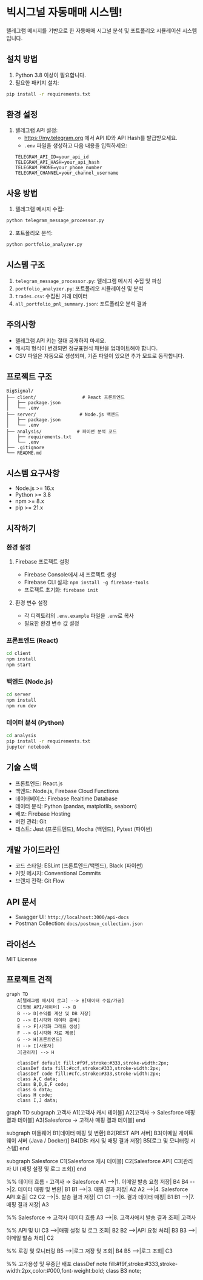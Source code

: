 # 빅시그널 자동매매 시스템!

텔레그램 메시지를 기반으로 한 자동매매 시그널 분석 및 포트폴리오 시뮬레이션 시스템입니다.

## 설치 방법

1. Python 3.8 이상이 필요합니다.
2. 필요한 패키지 설치:
```bash
pip install -r requirements.txt
```

## 환경 설정

1. 텔레그램 API 설정:
   - https://my.telegram.org 에서 API ID와 API Hash를 발급받으세요.
   - `.env` 파일을 생성하고 다음 내용을 입력하세요:
   ```
   TELEGRAM_API_ID=your_api_id
   TELEGRAM_API_HASH=your_api_hash
   TELEGRAM_PHONE=your_phone_number
   TELEGRAM_CHANNEL=your_channel_username
   ```

## 사용 방법

1. 텔레그램 메시지 수집:
```bash
python telegram_message_processor.py
```

2. 포트폴리오 분석:
```bash
python portfolio_analyzer.py
```

## 시스템 구조

1. `telegram_message_processor.py`: 텔레그램 메시지 수집 및 파싱
2. `portfolio_analyzer.py`: 포트폴리오 시뮬레이션 및 분석
3. `trades.csv`: 수집된 거래 데이터
4. `all_portfolio_pnl_summary.json`: 포트폴리오 분석 결과

## 주의사항

- 텔레그램 API 키는 절대 공개하지 마세요.
- 메시지 형식이 변경되면 정규표현식 패턴을 업데이트해야 합니다.
- CSV 파일은 자동으로 생성되며, 기존 파일이 있으면 추가 모드로 동작합니다.

## 프로젝트 구조

```
BigSignal/
├── client/                 # React 프론트엔드
│   ├── package.json
│   └── .env
├── server/                # Node.js 백엔드
│   ├── package.json
│   └── .env
├── analysis/             # 파이썬 분석 코드
│   ├── requirements.txt
│   └── .env
├── .gitignore
└── README.md
```

## 시스템 요구사항

- Node.js >= 16.x
- Python >= 3.8
- npm >= 8.x
- pip >= 21.x

## 시작하기

### 환경 설정
1. Firebase 프로젝트 설정
   - Firebase Console에서 새 프로젝트 생성
   - Firebase CLI 설치: `npm install -g firebase-tools`
   - 프로젝트 초기화: `firebase init`

2. 환경 변수 설정
   - 각 디렉토리의 `.env.example` 파일을 `.env`로 복사
   - 필요한 환경 변수 값 설정

### 프론트엔드 (React)
```bash
cd client
npm install
npm start
```

### 백엔드 (Node.js)
```bash
cd server
npm install
npm run dev
```

### 데이터 분석 (Python)
```bash
cd analysis
pip install -r requirements.txt
jupyter notebook
```

## 기술 스택
- 프론트엔드: React.js
- 백엔드: Node.js, Firebase Cloud Functions
- 데이터베이스: Firebase Realtime Database
- 데이터 분석: Python (pandas, matplotlib, seaborn)
- 배포: Firebase Hosting
- 버전 관리: Git
- 테스트: Jest (프론트엔드), Mocha (백엔드), Pytest (파이썬)

## 개발 가이드라인
- 코드 스타일: ESLint (프론트엔드/백엔드), Black (파이썬)
- 커밋 메시지: Conventional Commits
- 브랜치 전략: Git Flow

## API 문서
- Swagger UI: `http://localhost:3000/api-docs`
- Postman Collection: `docs/postman_collection.json`

## 라이선스
MIT License

## 프로젝트 견적

```mermaid
graph TD
    A[텔레그램 메시지 로그] --> B[데이터 수집/가공]
    C[빗썸 API/데이터] --> B
    B --> D[수익률 계산 및 DB 저장]
    D --> E[시각화 데이터 준비]
    E --> F[시각화 그래프 생성]
    F --> G[시각화 자료 제공]
    G --> H[프론트엔드]
    H --> I[사용자]
    J[관리자] --> H

    classDef default fill:#f9f,stroke:#333,stroke-width:2px;
    classDef data fill:#ccf,stroke:#333,stroke-width:2px;
    classDef code fill:#cfc,stroke:#333,stroke-width:2px;
    class A,C data;
    class B,D,E,F code;
    class G data;
    class H code;
    class I,J data;
```

graph TD
  subgraph 고객사
    A1[고객사 캐시 테이블]
    A2[고객사 → Salesforce 매핑 결과 테이블]
    A3[Salesforce → 고객사 매핑 결과 테이블]
  end

  subgraph 미들웨어
    B1[데이터 매핑 및 변환]
    B2[REST API 서버]
    B3[이메일 게이트웨이 서버 (Java / Docker)]
    B4[DB: 캐시 및 매핑 결과 저장]
    B5[로그 및 모니터링 시스템]
  end

  subgraph Salesforce
    C1[Salesforce 캐시 테이블]
    C2[Salesforce API]
    C3[관리자 UI (매핑 설정 및 로그 조회)]
  end

  %% 데이터 흐름 - 고객사 → Salesforce
  A1 -->|1. 이메일 발송 요청 저장| B4
  B4 -->|2. 데이터 매핑 및 변환| B1
  B1 -->|3. 매핑 결과 저장| A2
  A2 -->|4. Salesforce API 호출| C2
  C2 -->|5. 발송 결과 저장| C1
  C1 -->|6. 결과 데이터 매핑| B1
  B1 -->|7. 매핑 결과 저장| A3

  %% Salesforce → 고객사 데이터 흐름
  A3 -->|8. 고객사에서 발송 결과 조회| 고객사

  %% API 및 UI
  C3 -->|매핑 설정 및 로그 조회| B2
  B2 -->|API 요청 처리| B3
  B3 -->|이메일 발송 처리| C2

  %% 로깅 및 모니터링
  B5 -->|로그 저장 및 조회| B4
  B5 -->|로그 조회| C3

  %% 고가용성 및 무중단 배포
  classDef note fill:#f9f,stroke:#333,stroke-width:2px,color:#000,font-weight:bold;
  class B3 note;

